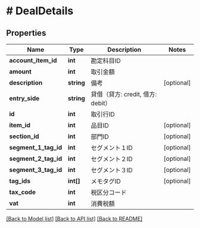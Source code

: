 # # DealDetails

## Properties

Name | Type | Description | Notes
------------ | ------------- | ------------- | -------------
**account_item_id** | **int** | 勘定科目ID |
**amount** | **int** | 取引金額 |
**description** | **string** | 備考 | [optional]
**entry_side** | **string** | 貸借（貸方: credit, 借方: debit） |
**id** | **int** | 取引行ID |
**item_id** | **int** | 品目ID | [optional]
**section_id** | **int** | 部門ID | [optional]
**segment_1_tag_id** | **int** | セグメント１ID | [optional]
**segment_2_tag_id** | **int** | セグメント２ID | [optional]
**segment_3_tag_id** | **int** | セグメント３ID | [optional]
**tag_ids** | **int[]** | メモタグID | [optional]
**tax_code** | **int** | 税区分コード |
**vat** | **int** | 消費税額 |

[[Back to Model list]](../../README.md#models) [[Back to API list]](../../README.md#endpoints) [[Back to README]](../../README.md)
